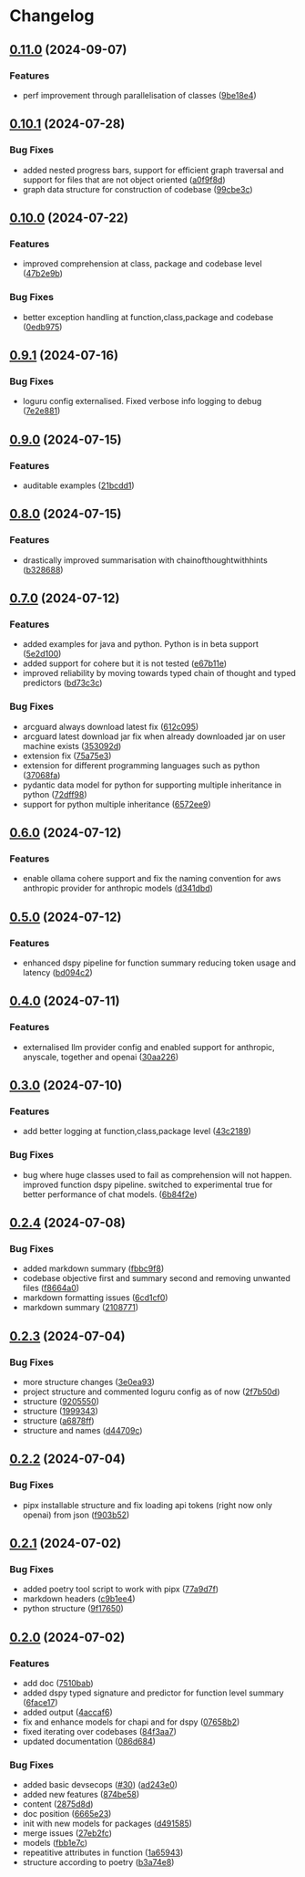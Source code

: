 # Changelog

## [0.11.0](https://github.com/unoplat/unoplat-code-confluence/compare/v0.10.1...v0.11.0) (2024-09-07)


### Features

* perf improvement through parallelisation of classes ([9be18e4](https://github.com/unoplat/unoplat-code-confluence/commit/9be18e407468f48e8cc03c59e417f63020a9c377))

## [0.10.1](https://github.com/unoplat/unoplat-code-confluence/compare/v0.10.0...v0.10.1) (2024-07-28)


### Bug Fixes

* added nested progress bars, support for efficient graph traversal and support for files that are not object oriented ([a0f9f8d](https://github.com/unoplat/unoplat-code-confluence/commit/a0f9f8d7830ec71942a06e95ea465c29a828da21))
* graph data structure for construction of codebase ([99cbe3c](https://github.com/unoplat/unoplat-code-confluence/commit/99cbe3c27978bd7db6385e37beed27948ea920a7))

## [0.10.0](https://github.com/unoplat/unoplat-code-confluence/compare/v0.9.1...v0.10.0) (2024-07-22)


### Features

* improved comprehension at class, package and codebase level ([47b2e9b](https://github.com/unoplat/unoplat-code-confluence/commit/47b2e9b35784f0e0516238aacf0e3562c7b3583a))


### Bug Fixes

* better exception handling at function,class,package and codebase ([0edb975](https://github.com/unoplat/unoplat-code-confluence/commit/0edb975b191d29775d6ab7e55dfdda5e00ff23a7))

## [0.9.1](https://github.com/unoplat/unoplat-code-confluence/compare/v0.9.0...v0.9.1) (2024-07-16)


### Bug Fixes

* loguru config externalised. Fixed verbose info logging to debug ([7e2e881](https://github.com/unoplat/unoplat-code-confluence/commit/7e2e8811db2bd9714d71b40f689c2420719e212f))

## [0.9.0](https://github.com/unoplat/unoplat-code-confluence/compare/v0.8.0...v0.9.0) (2024-07-15)


### Features

* auditable examples ([21bcdd1](https://github.com/unoplat/unoplat-code-confluence/commit/21bcdd1d6547a538db0d1951405cdf7b64fe9501))

## [0.8.0](https://github.com/unoplat/unoplat-code-confluence/compare/v0.7.0...v0.8.0) (2024-07-15)


### Features

* drastically improved summarisation with chainofthoughtwithhints ([b328688](https://github.com/unoplat/unoplat-code-confluence/commit/b3286880a92a278e9091c97cdbd1ead6411f07d6))

## [0.7.0](https://github.com/unoplat/unoplat-code-confluence/compare/v0.6.0...v0.7.0) (2024-07-12)


### Features

* added examples for java and python. Python is in beta support ([5e2d100](https://github.com/unoplat/unoplat-code-confluence/commit/5e2d100ff27cf93f0168033f090822e8b6644a42))
* added support for cohere but it is not tested ([e67b11e](https://github.com/unoplat/unoplat-code-confluence/commit/e67b11eb9e226b0402ad7f4b300b7c26197dd6c6))
* improved reliability by moving towards typed chain of thought and typed predictors ([bd73c3c](https://github.com/unoplat/unoplat-code-confluence/commit/bd73c3c00a0d5910756322ece96611b6c3eb6542))


### Bug Fixes

* arcguard always download latest fix ([612c095](https://github.com/unoplat/unoplat-code-confluence/commit/612c0951acbeb168386c1d131198781ff938c262))
* arcguard latest download jar fix when already downloaded jar on user machine exists ([353092d](https://github.com/unoplat/unoplat-code-confluence/commit/353092d6bc430f52fa9d8691cf239d3e53b4d161))
* extension fix ([75a75e3](https://github.com/unoplat/unoplat-code-confluence/commit/75a75e37f39c624cf53a3d0fe0b84a9da443ed96))
* extension for different programming languages such as python ([37068fa](https://github.com/unoplat/unoplat-code-confluence/commit/37068fa9cd28889b74ac92ab0e91a2f7dd1ef20b))
* pydantic data model for python for supporting multiple inheritance in python ([72dff98](https://github.com/unoplat/unoplat-code-confluence/commit/72dff98f7cb2d81f31a97fc363a5484ccc126f36))
* support for python multiple inheritance ([6572ee9](https://github.com/unoplat/unoplat-code-confluence/commit/6572ee92f0570e730a1a295db961055e6ef3e88f))

## [0.6.0](https://github.com/unoplat/unoplat-code-confluence/compare/v0.5.0...v0.6.0) (2024-07-12)


### Features

* enable ollama cohere support and fix the naming convention for aws anthropic provider for anthropic models ([d341dbd](https://github.com/unoplat/unoplat-code-confluence/commit/d341dbd376b387ab55bd03aa01b5d520fd55e1d9))

## [0.5.0](https://github.com/unoplat/unoplat-code-confluence/compare/v0.4.0...v0.5.0) (2024-07-12)


### Features

* enhanced dspy pipeline for function summary reducing token usage and latency ([bd094c2](https://github.com/unoplat/unoplat-code-confluence/commit/bd094c25809bf31e8ee79f39dbfdf581d0fc3995))

## [0.4.0](https://github.com/unoplat/unoplat-code-confluence/compare/v0.3.0...v0.4.0) (2024-07-11)


### Features

* externalised llm provider config and enabled support for anthropic, anyscale, together and openai ([30aa226](https://github.com/unoplat/unoplat-code-confluence/commit/30aa22674fb1992f4d667f1438f1f3c9ee2137f0))

## [0.3.0](https://github.com/unoplat/unoplat-code-confluence/compare/v0.2.4...v0.3.0) (2024-07-10)


### Features

* add better logging at function,class,package level ([43c2189](https://github.com/unoplat/unoplat-code-confluence/commit/43c2189e77aa9122a5846428dea3be920de8d28d))


### Bug Fixes

* bug where huge classes used to fail as comprehension will not happen. improved function dspy pipeline. switched to experimental true for better performance of chat models. ([6b84f2e](https://github.com/unoplat/unoplat-code-confluence/commit/6b84f2e180a964fd9b9bc64c3e1bb13f09e3dfbb))

## [0.2.4](https://github.com/unoplat/unoplat-code-confluence/compare/v0.2.3...v0.2.4) (2024-07-08)


### Bug Fixes

* added markdown summary ([fbbc9f8](https://github.com/unoplat/unoplat-code-confluence/commit/fbbc9f8dfcc1f39bca44c5332ea283911e69a726))
* codebase objective first and summary second and removing unwanted files ([f8664a0](https://github.com/unoplat/unoplat-code-confluence/commit/f8664a01e66bfdf340d962ca87ee10d2f920311e))
* markdown formatting issues ([6cd1cf0](https://github.com/unoplat/unoplat-code-confluence/commit/6cd1cf0a49907b6fd3c60b3fdb077b68ab36fbcd))
* markdown summary ([2108771](https://github.com/unoplat/unoplat-code-confluence/commit/2108771ea011cf0ee661b8a3f324d44083f2cae5))

## [0.2.3](https://github.com/unoplat/unoplat-code-confluence/compare/v0.2.2...v0.2.3) (2024-07-04)


### Bug Fixes

* more structure changes ([3e0ea93](https://github.com/unoplat/unoplat-code-confluence/commit/3e0ea93ce05912c1f1bc26896769d61c223216f2))
* project structure and commented loguru config as of now ([2f7b50d](https://github.com/unoplat/unoplat-code-confluence/commit/2f7b50df6cb6d610ba843e6461815de63b21568a))
* structure ([9205550](https://github.com/unoplat/unoplat-code-confluence/commit/9205550ff374ff7a7f197a183eabef14391bf31e))
* structure ([1999343](https://github.com/unoplat/unoplat-code-confluence/commit/1999343dd7f1faf642727c18fde449944f1af26e))
* structure ([a6878ff](https://github.com/unoplat/unoplat-code-confluence/commit/a6878ff62e7dd292c9a4d9ddd800875b1d9134b7))
* structure and names ([d44709c](https://github.com/unoplat/unoplat-code-confluence/commit/d44709c75f10b171ea26f0e660c4eeeae93f2de9))

## [0.2.2](https://github.com/unoplat/unoplat-code-confluence/compare/v0.2.1...v0.2.2) (2024-07-04)


### Bug Fixes

* pipx installable structure and fix loading api tokens (right now only openai) from json ([f903b52](https://github.com/unoplat/unoplat-code-confluence/commit/f903b5201f38e17b5f6ecc7d6923b8460f13abd4))

## [0.2.1](https://github.com/unoplat/unoplat-code-confluence/compare/v0.2.0...v0.2.1) (2024-07-02)


### Bug Fixes

* added poetry tool script to work with pipx ([77a9d7f](https://github.com/unoplat/unoplat-code-confluence/commit/77a9d7f6fc99db55d3a029077c4663f761b8da7a))
* markdown headers ([c9b1ee4](https://github.com/unoplat/unoplat-code-confluence/commit/c9b1ee4c0b1e1db21b664b3675781becb2374861))
* python structure ([9f17650](https://github.com/unoplat/unoplat-code-confluence/commit/9f17650798689ef5d612cd7965713265ba43ce64))

## [0.2.0](https://github.com/unoplat/unoplat-code-confluence/compare/v0.1.0...v0.2.0) (2024-07-02)


### Features

* add doc ([7510bab](https://github.com/unoplat/unoplat-code-confluence/commit/7510bab0858890dcbe6091d610d820c010055b03))
* added dspy typed signature and predictor for function level summary ([6face17](https://github.com/unoplat/unoplat-code-confluence/commit/6face17b43f42e18c366305b48faf4d02d19f0c8))
* added output ([4accaf6](https://github.com/unoplat/unoplat-code-confluence/commit/4accaf6474329ab0814478e193c277a7424e4170))
* fix and enhance models for chapi and for dspy ([07658b2](https://github.com/unoplat/unoplat-code-confluence/commit/07658b2628c8ea905b6d32af467f709be05ae3cd))
* fixed iterating over codebases ([84f3aa7](https://github.com/unoplat/unoplat-code-confluence/commit/84f3aa7953f3a551fd49ca6c7dc39c2d0a7aadbc))
* updated documentation ([086d684](https://github.com/unoplat/unoplat-code-confluence/commit/086d6846bcddce9b5c757fae6ddb50274c28cf76))


### Bug Fixes

* added basic devsecops ([#30](https://github.com/unoplat/unoplat-code-confluence/issues/30)) ([ad243e0](https://github.com/unoplat/unoplat-code-confluence/commit/ad243e0eae84c9a88a4ac8fcee5ea65b139e8cfe))
* added new features ([874be58](https://github.com/unoplat/unoplat-code-confluence/commit/874be58091d125f1c5c4f364fabd788f124d8c69))
* content ([2875d8d](https://github.com/unoplat/unoplat-code-confluence/commit/2875d8db4a4be4d3bf41c1d3e67fda0dd4b3fda9))
* doc position ([6665e23](https://github.com/unoplat/unoplat-code-confluence/commit/6665e2334a1cb81e450e235f2f1b86a595c528f5))
* init with new models for packages ([d491585](https://github.com/unoplat/unoplat-code-confluence/commit/d4915859c29291c9f034152e13b591461417667e))
* merge issues ([27eb2fc](https://github.com/unoplat/unoplat-code-confluence/commit/27eb2fc28fb470f6fc089970c92736d9d100c460))
* models ([fbb1e7c](https://github.com/unoplat/unoplat-code-confluence/commit/fbb1e7cd745c034bf47c4c0ce1a06055dacceaed))
* repeatitive attributes in function ([1a65943](https://github.com/unoplat/unoplat-code-confluence/commit/1a65943a7383bc0d7cb2d0a04fb19e3c96738adc))
* structure according to poetry ([b3a74e8](https://github.com/unoplat/unoplat-code-confluence/commit/b3a74e862347e9fac82fa984e01439053e69f439))
